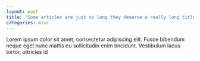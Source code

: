 ```yaml
---
layout: post
title: "Some articles are just so long they deserve a really long title to see if things will break well"
categories: misc
---
```


Lorem ipsum dolor sit amet, consectetur adipiscing elit. Fusce bibendum neque eget nunc mattis eu sollicitudin enim tincidunt. Vestibulum lacus tortor, ultricies id 
